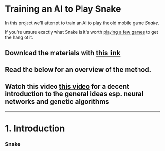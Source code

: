 # Training an AI to Play Snake
In this project we'll attempt to train an AI to play the old mobile game _Snake_.

If you're unsure exactly what Snake is it's worth [playing a few games](https://playsnake.org/) to get the hang of it.

## Download the materials with [this link](https://github.com/conor-or/ai-snake/archive/master.zip)

## Read the below for an overview of the method.

## Watch this video [this video](https://www.youtube.com/watch?v=ZX2Hyu5WoFg) for a decent introduction to the general ideas esp. neural networks and genetic algorithms

___

# 1. Introduction

### Snake
